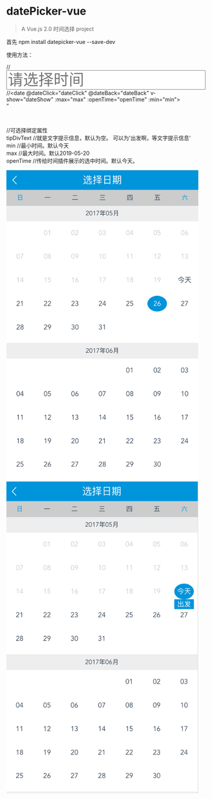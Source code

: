 # datePicker-vue

> A Vue.js 2.0  时间选择 project

首先
npm install datepicker-vue --save-dev

使用方法：

//<input type="text" readonly v-model="dateTime" placeholder="请选择时间" style="font-size: 40px"/>
//<date @dateClick="dateClick" @dateBack="dateBack" v-show="dateShow" :max="max" :openTime="openTime" :min="min"></date><br/>”


<script><br/>
  import date from 'datepicker-vue'<br/>
  export default {<br/>
  data () {<br/>
    return {<br/>
      dateShow:false,<br/>
      min:'2017-05-20',//最小时间  默认为当前时间  可以不绑定这个属性，但是一定不能为空。要为yyyy-mm-dd格式<br/>
      max:"2018-09-11",//最大时间  不能比当前时间小  要为yyyy-mm-dd格式<br/>
      dateTime:'',//选中的时间<br/>
    }<br/>
  },<br/>
  components:{<br/>
    date<br/>
  },<br/>
  methods:{<br/>
    dateBack(){//时间插件返回按钮事件<br/>
      this.dateShow = false;<br/>
    },<br/>
    dateClick(msg){//时间插件传给当前页面的时间事件<br/>
      this.dateShow = false;<br/>
      this.dateTime = msg;<br/>
    },<br/>
  },<br/>
  computed:{<br/>
    openTime(){//这是传给时间插件的展示时间。return的这个时间最好保存在vuex中。不然显示的都是今天<br/>
      return this.dateTime //this.$store.state.dateTime<br/>
    }<br/>
  }<br/>

}<br/>
</script><br/>

//可选择绑定属性<br/>
tipDivText  //就是文字提示信息，默认为空。 可以为'出发啊，等文字提示信息'<br/>
min         //最小时间。默认今天<br/>
max         //最大时间。默认2019-05-20<br/>
openTime    //传给时间插件展示的选中时间。默认今天。<br/>

![效果图](./img/show1.png)
![效果图](./img/show2.png)

